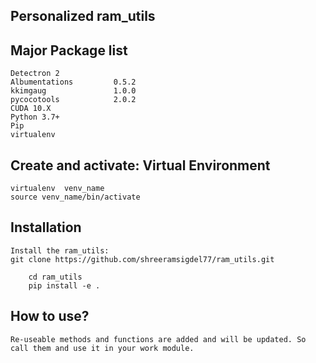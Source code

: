 ## Personalized ram_utils 

## Major Package list
    Detectron 2
    Albumentations         0.5.2
    kkimgaug               1.0.0 
    pycocotools            2.0.2
    CUDA 10.X
    Python 3.7+
    Pip
    virtualenv

## Create and activate: Virtual Environment
    virtualenv  venv_name
    source venv_name/bin/activate


## Installation

    Install the ram_utils:
    git clone https://github.com/shreeramsigdel77/ram_utils.git

        cd ram_utils
        pip install -e . 


## How to use?
    Re-useable methods and functions are added and will be updated. So call them and use it in your work module.
    




